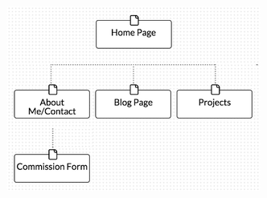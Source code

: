 <img src = "imgs/site-map.png">

<!--
What are the 6 Phases of Web Design?

  1. Information Gathering
  2. Planning
  3. Design
  4. Development
  5.Testing and Delivery
  6. Maintenance

What is your site's primary goal or purpose? What kind of content will your site feature?

  My site’s primary goal is draw attention to my future accomplishments as a developer and explain why I would be an asset to any team. As vain as it sounds that’s my goal.  This will also allow me to keep track of my own progression. I will feature a portfolio as well as a blog.

What is your target audience's interests and how do you see your site addressing them?

  I aim to capture the consideration of future contracts or employers.

What is the primary "action" the user should take when coming to your site? Do you want them to search for information, contact you, or see your portfolio? It's ok to have several actions at once, or different actions for different kinds of visitors.

  I want visitors to see my site in this order, portfolio, (blog optional), contact/about me, then contract form.

What are the main things someone should know about design and user experience?

  The designer must know their target audience as well as the theme that draws accordingly. Feel and usage is just as contextual to the individual user experience.  Company logo and colors must be prevalent to stamp an identity onto the site.

What is user experience design and why is it valuable?

  User experience or UX is the study of how the user feels when using or visiting a website, web-app, or software.  Designing towards the best UX is important when wanting to retain and attain visitors.  This may also help data mining when trying to optimize system performance.

What parts of this challange did you find tedious?

  None, all of the questions were designed to reaffirm the readings, and I actually used this challenge to help layout a different project.

-->
